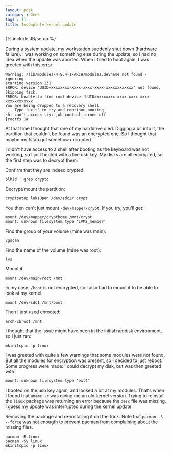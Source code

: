 ```yaml
---
layout: post
category : Geek
tags : []
title: Incomplete kernel update
---
```

{% include JB/setup %}

During a system update, my workstation suddenly shut down (hardware failure). I
was working on something else during the update, so I had no idea when the
update was aborted. When I tried to boot again, I was greeted with this error:

```
Warning: /lib/modules/4.8.4-1-ARCH/modules.devname not found - ignoring.
starting version 231
ERROR: device 'UUID=xxxxxxxx-xxxx-xxxx-xxxx-xxxxxxxxxxxx' not found, Skipping fsck.
ERROR: Unable to find root device 'UUID=xxxxxxxx-xxxx-xxxx-xxxx-xxxxxxxxxxxx'.
You are being dropped to a recovery shell
    Type 'exit' to try and continue booting
sh: can't access tty: job control turned off
[rootfs ]#
```

At that time I thought that one of my harddrive died. Digging a bit into it,
the partition that couldn't be found was an encrypted one. So I thought that
maybe my fstab got somehow corrupted.

I didn't have access to a shell after booting as the keyboard was not working,
so I just booted with a live usb key. My disks are all encrypted, so the first step was to decrypt them:


Confirm that they are indeed crypted:

```
blkid | grep crypto
```

Decrypt/mount the partition:

```
cryptsetup luksOpen /dev/sdc2/ crypt
```

You then can't just mount `/dev/mapper/crypt`. If you try, you'll get:

```
mount /dev/mapper/crypthome /mnt/crypt
mount: unknown filesystem type 'LVM2_member'
```

Find the group of your volume (mine was main):

```
vgscan
```

Find the name of the volume (mine was root):

```
lvs
```

Mount it:

```
mount /dev/main/root /mnt
```

In my case, `/boot` is not encrypted, so I also had to mount it to be able to
look at my kernel.

```
mount /dev/sdc1 /mnt/boot
```

Then I just used chrooted:

```
arch-chroot /mnt
```

I thought that the issue might have been in the initial ramdisk environment, so I just ran:

```
mkinitcpio -p linux
```

I was greeted with quite a few warnings that some modules were not found. But
all the modules for encryption was present, so I decided to just reboot.
Some progress were made: I could decrypt my disk, but was then greeted
with:

```
mount: unknown filesystem type 'ext4'
```

I booted on the usb key again, and looked a bit at my modules. That's when I found
that `uname -r` was giving me an old kernel version. Trying to reinstall the `linux`
package was returning an error because the `desc` file was missing. I guess my
update was interrupted during the kernel update.

Removing the package and re-installing it did the trick. Note that `pacman -S --force`
was not enougth to prevent pacman from complaining about the missing files.

```
pacman -R linux
pacman -Sy linux
mkinitcpio -p linux
```
